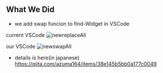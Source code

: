 ## What We Did
- we add swap funcion to find-Widget in VSCode

current VSCode
![newreplaceAll](https://user-images.githubusercontent.com/72491208/141957839-dc9de207-0243-43c2-92cd-c3ff5ba0c61d.gif)

our VSCode
![newswapAll](https://user-images.githubusercontent.com/72491208/141957854-8dd71bb5-60bc-4654-acf2-21bb3c3ad7fe.gif)
- details is here(in japanese)
https://qiita.com/azuma164/items/38e145b5bb0a177c0049
